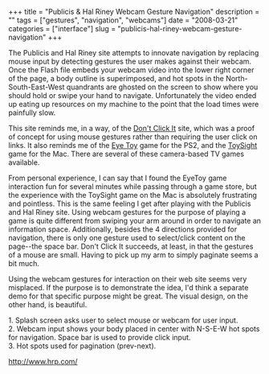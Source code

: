 +++
title = "Publicis & Hal Riney Webcam Gesture Navigation"
description = ""
tags = ["gestures", "navigation", "webcams"]
date = "2008-03-21"
categories = ["interface"]
slug = "publicis-hal-riney-webcam-gesture-navigation"
+++


<p>The Publicis and Hal Riney site attempts to innovate navigation by replacing mouse input by detecting gestures the user makes against their webcam. Once the Flash file embeds your webcam video into the lower right corner of the page, a body outline is superimposed, and hot spots in the North-South-East-West quandrants are ghosted on the screen to show where you should hold or swipe your hand to navigate. Unfortunately the video ended up eating up resources on my machine to the point that the load times were painfully slow. </p>
<p>This site reminds me, in a way, of the <a href="http://www.dontclick.it/">Don't Click It</a> site, which was a proof of concept for using mouse gestures rather than requiring the user click on links. It also reminds me of the <a href="http://www.eyetoy.com/index.asp">Eye Toy</a> game for the PS2, and the <a href="http://www.freeverse.com/games/game/?id=45">ToySight</a> game for the Mac. There are several of these camera-based TV games available.</p>
<p>From personal experience, I can say that I found the EyeToy game interaction fun for several minutes while passing through a game store, but the experience with the ToySight game on the Mac is absolutely frustrating and pointless. This is the same feeling I get after playing with the Publicis and Hal Riney site. Using webcam gestures for the purpose of playing a game is quite different from swiping your arm around in order to navigate an information space. Additionally, besides the 4 directions provided for navigation, there is only one gesture used to select/click content on the page--the space bar. Don't Click It succeeds, at least, in that the gestures of a mouse are small. Having to pick up my arm to simply paginate seems a bit much. </p>
<p>Using the webcam gestures for interaction on their web site seems very misplaced. If the purpose is to demonstrate the idea, I'd think a separate demo for that specific purpose might be great. The visual design, on the other hand, is beautiful.</p>
<div id="screens-full" class="clear"><div class="caption">1. Splash screen asks user to select mouse or webcam for user input. </div><div class="fullimg clear"><a href="//media.konigi.com/interface/hrp-gestures-1.png" class="group" rel="group" title="1. Splash screen asks user to select mouse or webcam for user input. "><img src="//media.konigi.com/interface/hrp-gestures-1.png" alt="" class="img-responsive"></a></div></div><div id="screens-full" class="clear"><div class="caption">2. Webcam input shows your body placed in center with N-S-E-W hot spots for navigation. Space bar is used to provide click input.</div><div class="fullimg clear"><a href="//media.konigi.com/interface/hrp-gestures-2.png" class="group" rel="group" title="2. Webcam input shows your body placed in center with N-S-E-W hot spots for navigation. Space bar is..."><img src="//media.konigi.com/interface/hrp-gestures-2.png" alt="" class="img-responsive"></a></div></div><div id="screens-full" class="clear"><div class="caption">3. Hot spots used for pagination (prev-next).</div><div class="fullimg clear"><a href="//media.konigi.com/interface/hrp-gestures-3.png" class="group" rel="group" title="3. Hot spots used for pagination (prev-next)."><img src="//media.konigi.com/interface/hrp-gestures-3.png" alt="" class="img-responsive"></a></div></div>        
<p><a href="http://www.hrp.com/">http://www.hrp.com/</a></p>

